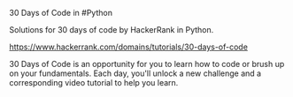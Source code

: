 30 Days of Code in #Python

Solutions for 30 days of code by HackerRank in Python.

https://www.hackerrank.com/domains/tutorials/30-days-of-code


30 Days of Code is an opportunity for you to learn how to code or brush up on your fundamentals. Each day, you'll unlock a new challenge and a corresponding video tutorial to help you learn.
